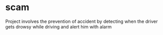 # scam
Project involves the prevention of accident by detecting when the driver gets drowsy while driving and alert him with alarm
